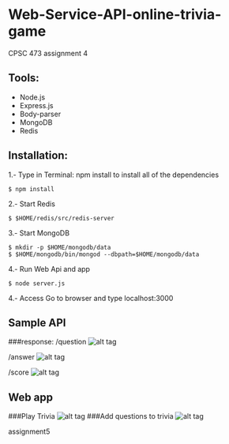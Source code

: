 # Web-Service-API-online-trivia-game
CPSC 473 assignment 4

## Tools:

- Node.js
- Express.js
- Body-parser
- MongoDB
- Redis

## Installation:
 1.- Type in Terminal: npm install  to install all of the dependencies
```
$ npm install
```
 2.- Start Redis
````
$ $HOME/redis/src/redis-server
````

 3.- Start MongoDB
````
$ mkdir -p $HOME/mongodb/data
$ $HOME/mongodb/bin/mongod --dbpath=$HOME/mongodb/data
````

 4.- Run Web Api and app
 ````
$ node server.js
````

4.- Access
Go to browser and type localhost:3000

## Sample API 
###response:
/question
![alt tag](./screenshots/question.png) 

/answer
![alt tag](./screenshots/answer.png) 

/score
![alt tag](./screenshots/score.png) 

## Web app 
###Play Trivia
![alt tag](./screenshots/play.png) 
###Add questions to trivia
![alt tag](./screenshots/contribute.png) 



assignment5
